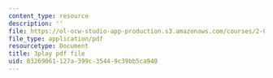 ```yaml
---
content_type: resource
description: ''
file: https://ol-ocw-studio-app-production.s3.amazonaws.com/courses/2-003sc-engineering-dynamics-fall-2011/83269061127a399c35449c39bb5ca940_tm51lwadMOc.pdf
file_type: application/pdf
resourcetype: Document
title: 3play pdf file
uid: 83269061-127a-399c-3544-9c39bb5ca940
---
```

